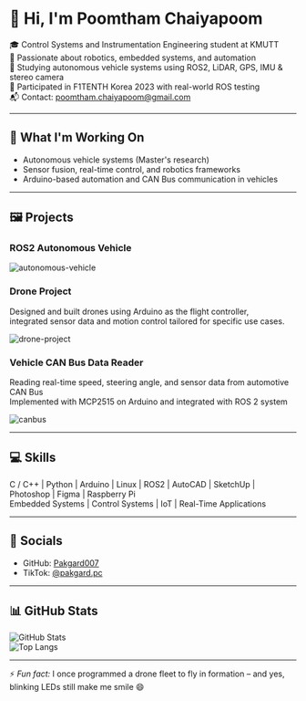 # 👋 Hi, I'm Poomtham Chaiyapoom

🎓 Control Systems and Instrumentation Engineering student at KMUTT  
🤖 Passionate about robotics, embedded systems, and automation  
🚗 Studying autonomous vehicle systems using ROS2, LiDAR, GPS, IMU & stereo camera  
📍 Participated in F1TENTH Korea 2023 with real-world ROS testing  
📬 Contact: poomtham.chaiyapoom@gmail.com

---

## 🧠 What I'm Working On

- Autonomous vehicle systems (Master's research)  
- Sensor fusion, real-time control, and robotics frameworks  
- Arduino-based automation and CAN Bus communication in vehicles  

---

## 🖼️ Projects

### ROS2 Autonomous Vehicle

![autonomous-vehicle](https://your-image-link.com/autonomous-vehicle.jpg)

### Drone Project

Designed and built drones using Arduino as the flight controller,  
integrated sensor data and motion control tailored for specific use cases.

![drone-project](https://your-image-link.com/drone-project.png)

### Vehicle CAN Bus Data Reader

Reading real-time speed, steering angle, and sensor data from automotive CAN Bus  
Implemented with MCP2515 on Arduino and integrated with ROS 2 system

![canbus](https://your-image-link.com/canbus-project.png)

---

## 💻 Skills

C / C++ | Python | Arduino | Linux | ROS2 | AutoCAD | SketchUp | Photoshop | Figma | Raspberry Pi  
Embedded Systems | Control Systems | IoT | Real-Time Applications  

---

## 🔗 Socials

- GitHub: [Pakgard007](https://github.com/Pakgard007)  
- TikTok: [@pakgard.pc](https://www.tiktok.com/@pakgard.pc?_t=ZS-8xomy4pfiG9&_r=1)  

---

## 📊 GitHub Stats

![GitHub Stats](https://github-readme-stats.vercel.app/api?username=Pakgard007&show_icons=true&theme=default&hide_border=false)  
![Top Langs](https://github-readme-stats.vercel.app/api/top-langs/?username=Pakgard007&layout=compact&theme=default&hide_border=false)

---

⚡ *Fun fact:* I once programmed a drone fleet to fly in formation – and yes, blinking LEDs still make me smile 😄
